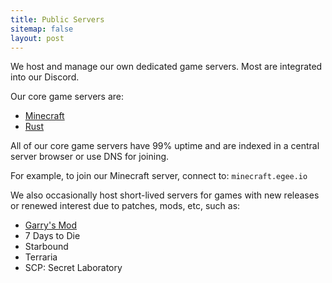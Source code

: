 ```yaml
---
title: Public Servers
sitemap: false
layout: post
---
```


We host and manage our own dedicated game servers. Most are integrated into our Discord.

Our core game servers are:

* [Minecraft](/minecraft)
* [Rust](/rust)

All of our core game servers have 99% uptime and are indexed in a central server browser or use DNS for joining.

For example, to join our Minecraft server, connect to: `minecraft.egee.io`

We also occasionally host short-lived servers for games with new releases or renewed interest due to patches, mods, etc, such as:

* [Garry's Mod](/gmod)
* 7 Days to Die
* Starbound
* Terraria
* SCP: Secret Laboratory
